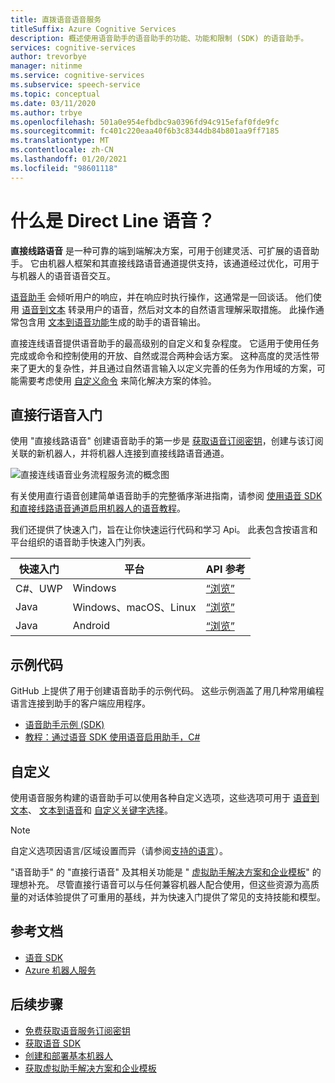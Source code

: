```yaml
---
title: 直拨语音语音服务
titleSuffix: Azure Cognitive Services
description: 概述使用语音助手的语音助手的功能、功能和限制 (SDK) 的语音助手。
services: cognitive-services
author: trevorbye
manager: nitinme
ms.service: cognitive-services
ms.subservice: speech-service
ms.topic: conceptual
ms.date: 03/11/2020
ms.author: trbye
ms.openlocfilehash: 501a0e954efbdbc9a0396fd94c915efaf0fde9fc
ms.sourcegitcommit: fc401c220eaa40f6b3c8344db84b801aa9ff7185
ms.translationtype: MT
ms.contentlocale: zh-CN
ms.lasthandoff: 01/20/2021
ms.locfileid: "98601118"
---
```

# <a name="what-is-direct-line-speech"></a>什么是 Direct Line 语音？

**直接线路语音** 是一种可靠的端到端解决方案，可用于创建灵活、可扩展的语音助手。 它由机器人框架和其直接线路语音通道提供支持，该通道经过优化，可用于与机器人的语音语音交互。

[语音助手](voice-assistants.md) 会倾听用户的响应，并在响应时执行操作，这通常是一回谈话。 他们使用 [语音到文本](speech-to-text.md) 转录用户的语音，然后对文本的自然语言理解采取措施。 此操作通常包含用 [文本到语音功能](text-to-speech.md)生成的助手的语音输出。

直接连线语音提供语音助手的最高级别的自定义和复杂程度。 它适用于使用任务完成或命令和控制使用的开放、自然或混合两种会话方案。 这种高度的灵活性带来了更大的复杂性，并且通过自然语言输入以定义完善的任务为作用域的方案，可能需要考虑使用 [自定义命令](custom-commands.md) 来简化解决方案的体验。

## <a name="getting-started-with-direct-line-speech"></a>直接行语音入门

使用 "直接线路语音" 创建语音助手的第一步是 [获取语音订阅密钥](overview.md#try-the-speech-service-for-free)，创建与该订阅关联的新机器人，并将机器人连接到直接线路语音通道。

   ![直接连线语音业务流程服务流的概念图](media/voice-assistants/overview-directlinespeech.png "语音通道流")

有关使用直行语音创建简单语音助手的完整循序渐进指南，请参阅 [使用语音 SDK 和直接线路语音通道启用机器人的语音教程](tutorial-voice-enable-your-bot-speech-sdk.md)。

我们还提供了快速入门，旨在让你快速运行代码和学习 Api。 此表包含按语言和平台组织的语音助手快速入门列表。

| 快速入门 | 平台 | API 参考 |
|------------|----------|---------------|
| C#、UWP | Windows | [“浏览”](/dotnet/api/microsoft.cognitiveservices.speech) |
| Java | Windows、macOS、Linux | [“浏览”](/java/api/com.microsoft.cognitiveservices.speech) |
| Java | Android | [“浏览”](/java/api/com.microsoft.cognitiveservices.speech) |

## <a name="sample-code"></a>示例代码

GitHub 上提供了用于创建语音助手的示例代码。 这些示例涵盖了用几种常用编程语言连接到助手的客户端应用程序。

* [语音助手示例 (SDK)](https://aka.ms/csspeech/samples/#voice-assistants-quickstarts)
* [教程：通过语音 SDK 使用语音启用助手，C#](tutorial-voice-enable-your-bot-speech-sdk.md)

## <a name="customization"></a>自定义

使用语音服务构建的语音助手可以使用各种自定义选项，这些选项可用于 [语音到文本](speech-to-text.md)、 [文本到语音](text-to-speech.md)和 [自定义关键字选择](./custom-keyword-basics.md)。

> [!NOTE]
> 自定义选项因语言/区域设置而异（请参阅[支持的语言](./language-support.md)）。

"语音助手" 的 "直接行语音" 及其相关功能是 " [虚拟助手解决方案和企业模板](/azure/bot-service/bot-builder-enterprise-template-overview)" 的理想补充。 尽管直接行语音可以与任何兼容机器人配合使用，但这些资源为高质量的对话体验提供了可重用的基线，并为快速入门提供了常见的支持技能和模型。

## <a name="reference-docs"></a>参考文档

* [语音 SDK](./speech-sdk.md)
* [Azure 机器人服务](/azure/bot-service/?view=azure-bot-service-4.0)

## <a name="next-steps"></a>后续步骤

* [免费获取语音服务订阅密钥](overview.md#try-the-speech-service-for-free)
* [获取语音 SDK](speech-sdk.md)
* [创建和部署基本机器人](/azure/bot-service/bot-builder-tutorial-basic-deploy?view=azure-bot-service-4.0)
* [获取虚拟助手解决方案和企业模板](https://github.com/Microsoft/AI)
